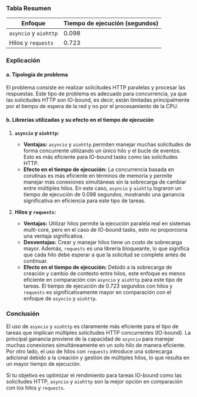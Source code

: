 ### Tabla Resumen

| Enfoque                  | Tiempo de ejecución (segundos) |
|--------------------------|-------------------------------|
| `asyncio` y `aiohttp`    | 0.098                          |
| Hilos y `requests`       | 0.723                          |

### Explicación

#### a. Tipología de problema

El problema consiste en realizar solicitudes HTTP paralelas y procesar las respuestas. Este tipo de problema es adecuado para concurrencia, ya que las solicitudes HTTP son IO-bound, es decir, están limitadas principalmente por el tiempo de espera de la red y no por el procesamiento de la CPU.

#### b. Librerías utilizadas y su efecto en el tiempo de ejecución

1. **`asyncio` y `aiohttp`:**
   - **Ventajas:** `asyncio` y `aiohttp` permiten manejar muchas solicitudes de forma concurrente utilizando un único hilo y el bucle de eventos. Esto es más eficiente para IO-bound tasks como las solicitudes HTTP.
   - **Efecto en el tiempo de ejecución:** La concurrencia basada en corutinas es más eficiente en términos de memoria y permite manejar más conexiones simultáneas sin la sobrecarga de cambiar entre múltiples hilos. En este caso, `asyncio` y `aiohttp` lograron un tiempo de ejecución de 0.098 segundos, mostrando una ganancia significativa en eficiencia para este tipo de tareas.

2. **Hilos y `requests`:**
   - **Ventajas:** Utilizar hilos permite la ejecución paralela real en sistemas multi-core, pero en el caso de IO-bound tasks, esto no proporciona una ventaja significativa.
   - **Desventajas:** Crear y manejar hilos tiene un costo de sobrecarga mayor. Además, `requests` es una librería bloqueante, lo que significa que cada hilo debe esperar a que la solicitud se complete antes de continuar.
   - **Efecto en el tiempo de ejecución:** Debido a la sobrecarga de creación y cambio de contexto entre hilos, este enfoque es menos eficiente en comparación con `asyncio` y `aiohttp` para este tipo de tareas. El tiempo de ejecución de 0.723 segundos con hilos y `requests` es significativamente mayor en comparación con el enfoque de `asyncio` y `aiohttp`.

### Conclusión

El uso de `asyncio` y `aiohttp` es claramente más eficiente para el tipo de tareas que implican múltiples solicitudes HTTP concurrentes (IO-bound). La principal ganancia proviene de la capacidad de `asyncio` para manejar muchas conexiones simultáneamente en un solo hilo de manera eficiente. Por otro lado, el uso de hilos con `requests` introduce una sobrecarga adicional debido a la creación y gestión de múltiples hilos, lo que resulta en un mayor tiempo de ejecución.

Si tu objetivo es optimizar el rendimiento para tareas IO-bound como las solicitudes HTTP, `asyncio` y `aiohttp` son la mejor opción en comparación con los hilos y `requests`.